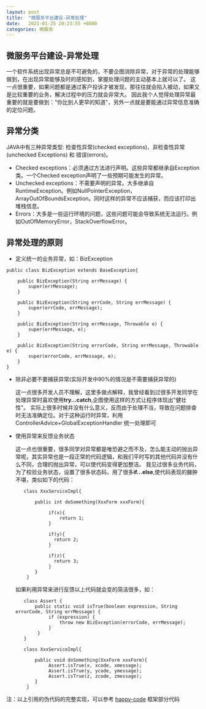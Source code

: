 ```yaml
---
layout: post
title:  "微服务平台建设-异常处理"
date:   2021-01-25 20:23:55 +0800
categories: 微服务
---
```

## 微服务平台建设-异常处理
一个软件系统出现异常总是不可避免的，不要企图消除异常，对于异常的处理能够做到，在出现异常能够及时的感知到，掌握处理问题的主动基本上就可以了。
这一点很重要，如果问题都是通过客户投诉才被发现，那往往就会陷入被动，如果又是比较重要的业务，解决过程中的压力就会非常大。
因此我个人觉得处理异常最重要的就是要做到："你比别人更早的知道"，另外一点就是要能通过异常信息准确的定位问题。

## 异常分类
JAVA中有三种异常类型: 检查性异常(checked exceptions)、非检查性异常(unchecked Exceptions) 和 错误(errors)。

- Checked exceptions：必须通过方法进行声明。这些异常都继承自Exception类。一个Checked exception声明了一些预期可能发生的异常。
- Unchecked exceptions：不需要声明的异常。大多继承自RuntimeException。例如NullPointerException，ArrayOutOfBoundsException。同时这样的异常不应该捕获，而应该打印出堆栈信息。
- Errors：大多是一些运行环境的问题，这些问题可能会导致系统无法运行。例如OutOfMemoryError，StackOverflowError。

## 异常处理的原则
- 定义统一的业务异常，如：BizException
```
public class BizException extends BaseException{

    public BizException(String errMessage) {
        super(errMessage);
    }

    public BizException(String errCode, String errMessage) {
        super(errCode, errMessage);
    }

    public BizException(String errMessage, Throwable e) {
        super(errMessage, e);
    }

    public BizException(String errorCode, String errMessage, Throwable e) {
        super(errorCode, errMessage, e);
    }
}
```
- 除非必要不要捕获异常(实际开发中90%的情况是不需要捕获异常的)

    这一点很多开发人员不理解，这里多做点解释，我曾经看到过很多开发同学在处理异常时喜欢使用**try...catch**,企图使用这样的方式让程序体现出"健壮性"。
    实际上很多时候并没有什么意义，反而由于处理不当，导致在问题排查时无法准确定位。对于这种运行时异常，利用 ControllerAdvice+GlobalExceptionHandler 统一处理即可

- 使用异常来反馈业务状态
   
    这一点也很重要，很多同学对异常都是唯恐避之而不及，怎么能主动的抛出异常呢，其实异常也是一段正常的代码逻辑，和我们平时写的其他代码并没有什么不同，合理的抛出异常，可以使代码变得更加整洁。
    我见过很多业务代码，为了校验业务状态，设置了很多状态码，用了很多**if...else**,使代码表现的臃肿不堪，类似如下的代码：
    ```
       class XxxServiceImpl{
  
           public int doSomething(XxxForm xxxForm){
            
                if(x){
                    return 1;
                }
  
                if(y){
                  return 2;
                }

                if(z){
                  return 3;
                }
           }
        }
  
    ```
    如果利用异常来进行反馈以上代码就会变的简洁很多，如：
    ```
       class Assert {
           public static void isTrue(boolean expression, String errorCode, String errMessage) {
                if (expression) {
                    throw new BizException(errorCode, errMessage);
                }
            }
       }
  
       class XxxServiceImpl{
  
           public void doSomething(XxxForm xxxForm){
                Assert.isTrue(x, xcode, xmessage);
                Assert.isTrue(y, ycode, ymessage);
                Assert.isTrue(z, zcode, zmessage);
           }
        }
  
    ```   
   
注：以上引用的伪代码的完整实现，可以参考 [happy-code](https://github.com/happy-coding-cool/happy-code) 框架部分代码

  